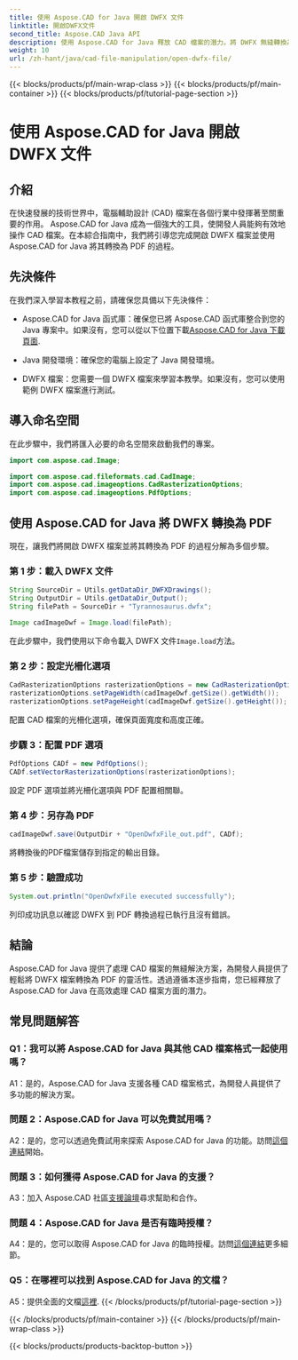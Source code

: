 ```yaml
---
title: 使用 Aspose.CAD for Java 開啟 DWFX 文件
linktitle: 開啟DWFX文件
second_title: Aspose.CAD Java API
description: 使用 Aspose.CAD for Java 釋放 CAD 檔案的潛力。將 DWFX 無縫轉換為 PDF。
weight: 10
url: /zh-hant/java/cad-file-manipulation/open-dwfx-file/
---
```


{{< blocks/products/pf/main-wrap-class >}}
{{< blocks/products/pf/main-container >}}
{{< blocks/products/pf/tutorial-page-section >}}

# 使用 Aspose.CAD for Java 開啟 DWFX 文件

## 介紹

在快速發展的技術世界中，電腦輔助設計 (CAD) 檔案在各個行業中發揮著至關重要的作用。 Aspose.CAD for Java 成為一個強大的工具，使開發人員能夠有效地操作 CAD 檔案。在本綜合指南中，我們將引導您完成開啟 DWFX 檔案並使用 Aspose.CAD for Java 將其轉換為 PDF 的過程。

## 先決條件

在我們深入學習本教程之前，請確保您具備以下先決條件：

-  Aspose.CAD for Java 函式庫：確保您已將 Aspose.CAD 函式庫整合到您的 Java 專案中。如果沒有，您可以從以下位置下載[Aspose.CAD for Java 下載頁面](https://releases.aspose.com/cad/java/).

- Java 開發環境：確保您的電腦上設定了 Java 開發環境。

- DWFX 檔案：您需要一個 DWFX 檔案來學習本教學。如果沒有，您可以使用範例 DWFX 檔案進行測試。

## 導入命名空間

在此步驟中，我們將匯入必要的命名空間來啟動我們的專案。

```java
import com.aspose.cad.Image;

import com.aspose.cad.fileformats.cad.CadImage;
import com.aspose.cad.imageoptions.CadRasterizationOptions;
import com.aspose.cad.imageoptions.PdfOptions;
```

## 使用 Aspose.CAD for Java 將 DWFX 轉換為 PDF

現在，讓我們將開啟 DWFX 檔案並將其轉換為 PDF 的過程分解為多個步驟。

### 第 1 步：載入 DWFX 文件

```java
String SourceDir = Utils.getDataDir_DWFXDrawings();
String OutputDir = Utils.getDataDir_Output();
String filePath = SourceDir + "Tyrannosaurus.dwfx";

Image cadImageDwf = Image.load(filePath);
```

在此步驟中，我們使用以下命令載入 DWFX 文件`Image.load`方法。

### 第 2 步：設定光柵化選項

```java
CadRasterizationOptions rasterizationOptions = new CadRasterizationOptions();
rasterizationOptions.setPageWidth(cadImageDwf.getSize().getWidth());
rasterizationOptions.setPageHeight(cadImageDwf.getSize().getHeight());
```

配置 CAD 檔案的光柵化選項，確保頁面寬度和高度正確。

### 步驟 3：配置 PDF 選項

```java
PdfOptions CADf = new PdfOptions();
CADf.setVectorRasterizationOptions(rasterizationOptions);
```

設定 PDF 選項並將光柵化選項與 PDF 配置相關聯。

### 第 4 步：另存為 PDF

```java
cadImageDwf.save(OutputDir + "OpenDwfxFile_out.pdf", CADf);
```

將轉換後的PDF檔案儲存到指定的輸出目錄。

### 第 5 步：驗證成功

```java
System.out.println("OpenDwfxFile executed successfully");
```

列印成功訊息以確認 DWFX 到 PDF 轉換過程已執行且沒有錯誤。

## 結論

Aspose.CAD for Java 提供了處理 CAD 檔案的無縫解決方案，為開發人員提供了輕鬆將 DWFX 檔案轉換為 PDF 的靈活性。透過遵循本逐步指南，您已經釋放了 Aspose.CAD for Java 在高效處理 CAD 檔案方面的潛力。

## 常見問題解答

### Q1：我可以將 Aspose.CAD for Java 與其他 CAD 檔案格式一起使用嗎？

A1：是的，Aspose.CAD for Java 支援各種 CAD 檔案格式，為開發人員提供了多功能的解決方案。

### 問題 2：Aspose.CAD for Java 可以免費試用嗎？

A2：是的，您可以透過免費試用來探索 Aspose.CAD for Java 的功能。訪問[這個連結](https://releases.aspose.com/)開始。

### 問題 3：如何獲得 Aspose.CAD for Java 的支援？

 A3：加入 Aspose.CAD 社區[支援論壇](https://forum.aspose.com/c/cad/19)尋求幫助和合作。

### 問題 4：Aspose.CAD for Java 是否有臨時授權？

 A4：是的，您可以取得 Aspose.CAD for Java 的臨時授權。訪問[這個連結](https://purchase.aspose.com/temporary-license/)更多細節。

### Q5：在哪裡可以找到 Aspose.CAD for Java 的文檔？

 A5：提供全面的文檔[這裡](https://reference.aspose.com/cad/java/).
{{< /blocks/products/pf/tutorial-page-section >}}

{{< /blocks/products/pf/main-container >}}
{{< /blocks/products/pf/main-wrap-class >}}

{{< blocks/products/products-backtop-button >}}
